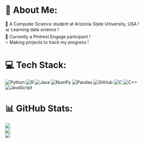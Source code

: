 # 👾 About Me:
📘 A Computer Science student at Arizonia State University, USA !<br>📊 Learning data science !<br>🌸 Currently a Pintrest Engage partcipant !<br>⭐ Making projects to track my progress !


# 💻 Tech Stack:
![Python](https://img.shields.io/badge/python-3670A0?style=for-the-badge&logo=python&logoColor=ffdd54) ![R](https://img.shields.io/badge/r-%23276DC3.svg?style=for-the-badge&logo=r&logoColor=white) ![Java](https://img.shields.io/badge/java-%23ED8B00.svg?style=for-the-badge&logo=openjdk&logoColor=white) ![NumPy](https://img.shields.io/badge/numpy-%23013243.svg?style=for-the-badge&logo=numpy&logoColor=white) ![Pandas](https://img.shields.io/badge/pandas-%23150458.svg?style=for-the-badge&logo=pandas&logoColor=white) ![GitHub](https://img.shields.io/badge/github-%23121011.svg?style=for-the-badge&logo=github&logoColor=white) ![C](https://img.shields.io/badge/c-%2300599C.svg?style=for-the-badge&logo=c&logoColor=white) ![C++](https://img.shields.io/badge/c++-%2300599C.svg?style=for-the-badge&logo=c%2B%2B&logoColor=white) ![JavaScript](https://img.shields.io/badge/javascript-%23323330.svg?style=for-the-badge&logo=javascript&logoColor=%23F7DF1E)
# 📊 GitHub Stats:
![](https://github-readme-stats.vercel.app/api?username=naiomisut&theme=midnight-purple&hide_border=false&include_all_commits=false&count_private=false)<br/>
![](https://github-readme-streak-stats.herokuapp.com/?user=naiomisut&theme=midnight-purple&hide_border=false)<br/>
![](https://github-readme-stats.vercel.app/api/top-langs/?username=naiomisut&theme=midnight-purple&hide_border=false&include_all_commits=false&count_private=false&layout=compact)
